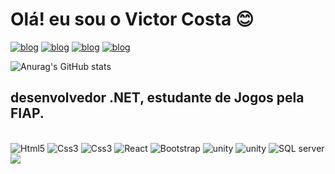  # Olá! eu sou o Victor Costa 😊

 [![blog](https://img.shields.io/badge/website-000000?style=for-the-badge&logo=About.me&logoColor=white)](www.youtube.com)
 [![blog](https://img.shields.io/badge/Gmail-D14836?style=for-the-badge&logo=gmail&logoColor=white)](victorcosta123vcs@gmail.com)
[![blog](https://img.shields.io/badge/WhatsApp-25D366?style=for-the-badge&logo=whatsapp&logoColor=white)](www.youtube.com)
[![blog](https://img.shields.io/badge/LinkedIn-0077B5?style=for-the-badge&logo=linkedin&logoColor=white)](www.youtube.com)

![Anurag's GitHub stats](https://github-readme-stats.vercel.app/api?username=VictorCostaSantos&show_icons=true&theme=midnight-purple)

## desenvolvedor .NET, estudante de Jogos pela FIAP.

<div style=" display: inline_block"><br/>
<img alt ="Html5"src="https://img.shields.io/badge/HTML5-E34F26?style=for-the-badge&logo=html5&logoColor=white">
<img alt ="Css3"src="https://img.shields.io/badge/CSS3-1572B6?style=for-the-badge&logo=css3&logoColor=white">
<img alt ="Css3"src="https://img.shields.io/badge/JavaScript-F7DF1E?style=for-the-badge&logo=javascript&logoColor=black">
<img alt ="React"src="https://img.shields.io/badge/React-20232A?style=for-the-badge&logo=react&logoColor=61DAFB
">
<img alt ="Bootstrap"src="https://img.shields.io/badge/Bootstrap-563D7C?style=for-the-badge&logo=bootstrap&logoColor=white">
<img alt ="unity"src="https://img.shields.io/badge/Unity-100000?style=for-the-badge&logo=unity&logoColor=white">
<img alt ="unity"src="https://img.shields.io/badge/Microsoft%20SQL%20Server-CC2927?style=for-the-badge&logo=microsoft%20sql%20server&logoColor=white">
<img alt ="SQL server"src="https://img.shields.io/badge/GIT-E44C30?style=for-the-badge&logo=git&logoColor=white
">
<img   
style ="max-width:30px"src="https://encrypted-tbn0.gstatic.com/images?q=tbn:ANd9GcRQ9QqB4jUZX0TxrW5jSF8xjQX8m0IJTIJ6IiVjyVq6J5-VGQna74l14iMOQKchc9JnCH0&usqp=CAU" >

<div>
